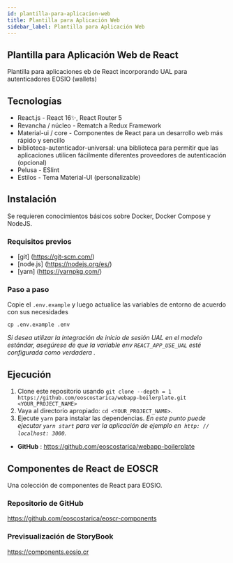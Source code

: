 ```yaml
---
id: plantilla-para-aplicacion-web
title: Plantilla para Aplicación Web
sidebar_label: Plantilla para Aplicación Web
---
```


## Plantilla para Aplicación Web de React

Plantilla para aplicaciones eb de React incorporando UAL para autenticadores EOSIO (wallets)

## Tecnologías

- React.js - React 16✨, React Router 5
- Revancha / núcleo - Rematch a Redux Framework
- Material-ui / core - Componentes de React para un desarrollo web más rápido y sencillo
- biblioteca-autenticador-universal: una biblioteca para permitir que las aplicaciones utilicen fácilmente diferentes proveedores de autenticación (opcional)
- Pelusa - ESlint
- Estilos - Tema Material-UI (personalizable)

## Instalación

Se requieren conocimientos básicos sobre Docker, Docker Compose y NodeJS.

### Requisitos previos

- [git] (https://git-scm.com/)
- [node.js] (https://nodejs.org/es/)
- [yarn] (https://yarnpkg.com/)

### Paso a paso

Copie el `.env.example` y luego actualice las variables de entorno de acuerdo con sus necesidades

```
cp .env.example .env
```

_Si desea utilizar la integración de inicio de sesión UAL en el modelo estándar, asegúrese de que la variable env `REACT_APP_USE_UAL` esté configurada como verdadera ._

## Ejecución

1. Clone este repositorio usando `git clone --depth = 1 https://github.com/eoscostarica/webapp-boilerplate.git <YOUR_PROJECT_NAME>`
2. Vaya al directorio apropiado: `cd <YOUR_PROJECT_NAME>`.
3. Ejecute `yarn` para instalar las dependencias.
    _En este punto puede ejecutar `yarn start` para ver la aplicación de ejemplo en` http: // localhost: 3000`._

- **GitHub** : https://github.com/eoscostarica/webapp-boilerplate

## Componentes de React de EOSCR
Una colección de componentes de React para EOSIO.

### Repositorio de GitHub
https://github.com/eoscostarica/eoscr-components

### Previsualización de StoryBook
https://components.eosio.cr
